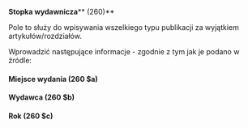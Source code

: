 **Stopka wydawnicza****  (260)**

Pole to służy do wpisywania wszelkiego typu publikacji za wyjątkiem artykułów/rozdziałów.  
  
Wprowadzić następujące informacje - zgodnie z tym jak je podano w źródle:

#### **Miejsce wydania (260 $a)**

#### **Wydawca (260 $b)**

#### **Rok (260 $c)**